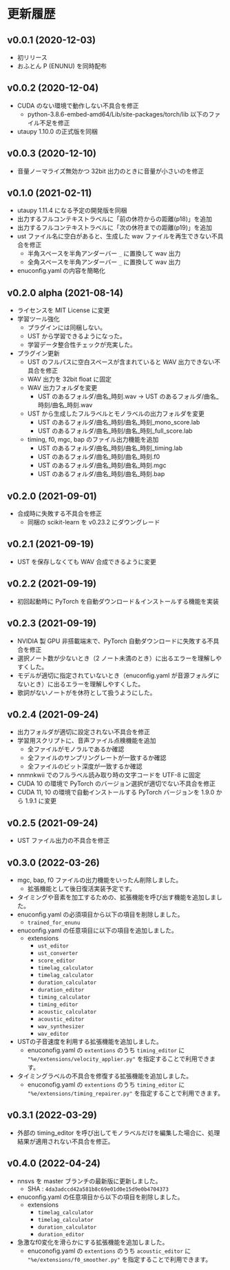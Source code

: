 # 更新履歴

## v0.0.1 (2020-12-03)

- 初リリース
- おふとん P (ENUNU) を同時配布

## v0.0.2 (2020-12-04)

- CUDA のない環境で動作しない不具合を修正
  - python-3.8.6-embed-amd64/Lib/site-packages/torch/lib 以下のファイル不足を修正
- utaupy 1.10.0 の正式版を同梱

## v0.0.3 (2020-12-10)

- 音量ノーマライズ無効かつ 32bit 出力のときに音量が小さいのを修正

## v0.1.0 (2021-02-11)

- utaupy 1.11.4 になる予定の開発版を同梱
- 出力するフルコンテキストラベルに「前の休符からの距離(p18)」を追加
- 出力するフルコンテキストラベルに「次の休符までの距離(p19)」を追加
- ust ファイル名に空白があると、生成した wav ファイルを再生できない不具合を修正
  - 半角スペースを半角アンダーバー `_` に置換して wav 出力
  - 全角スペースを半角アンダーバー `_` に置換して wav 出力
- enuconfig.yaml の内容を簡略化

## v0.2.0 alpha (2021-08-14)

- ライセンスを MIT License に変更
- 学習ツール強化
  - プラグインには同梱しない。
  - UST から学習できるようになった。
  - 学習データ整合性チェックが充実した。
- プラグイン更新
  - UST のフルパスに空白スペースが含まれていると WAV 出力できない不具合を修正
  - WAV 出力を 32bit float に固定
  - WAV 出力フォルダを変更
    - UST のあるフォルダ/曲名\_時刻.wav -> UST のあるフォルダ/曲名\_時刻/曲名\_時刻.wav
  - UST から生成したフルラベルとモノラベルの出力フォルダを変更
    - UST のあるフォルダ/曲名\_時刻/曲名\_時刻\_mono_score.lab
    - UST のあるフォルダ/曲名\_時刻/曲名\_時刻\_full_score.lab
  - timing, f0, mgc, bap のファイル出力機能を追加
    - UST のあるフォルダ/曲名\_時刻/曲名\_時刻\_timing.lab
    - UST のあるフォルダ/曲名\_時刻/曲名\_時刻.f0
    - UST のあるフォルダ/曲名\_時刻/曲名\_時刻.mgc
    - UST のあるフォルダ/曲名\_時刻/曲名\_時刻.bap

## v0.2.0 (2021-09-01)

- 合成時に失敗する不具合を修正
  - 同梱の scikit-learn を v0.23.2 にダウングレード

## v0.2.1 (2021-09-19)

- UST を保存しなくても WAV 合成できるように変更

## v0.2.2 (2021-09-19)

- 初回起動時に PyTorch を自動ダウンロード＆インストールする機能を実装

## v0.2.3 (2021-09-19)

- NVIDIA 製 GPU 非搭載端末で、PyTorch 自動ダウンロードに失敗する不具合を修正
- 選択ノート数が少ないとき（2 ノート未満のとき）に出るエラーを理解しやすくした。
- モデルが適切に指定されていないとき（enuconfig.yaml が音源フォルダにないとき）に出るエラーを理解しやすくした。
- 歌詞がないノートがを休符として扱うようにした。

## v0.2.4 (2021-09-24)

- 出力フォルダが適切に設定されない不具合を修正
- 学習用スクリプトに、音声ファイル点検機能を追加
  - 全ファイルがモノラルであるか確認
  - 全ファイルのサンプリングレートが一致するか確認
  - 全ファイルのビット深度が一致するか確認
- nnmnkwii でのフルラベル読み取り時の文字コードを UTF-8 に固定
- CUDA 10 の環境で PyTorch のバージョン選択が適切でない不具合を修正
- CUDA 11, 10 の環境で自動インストールする PyTorch バージョンを 1.9.0 から 1.9.1 に変更

## v0.2.5 (2021-09-24)

- UST ファイル出力の不具合を修正

## v0.3.0 (2022-03-26)

- mgc, bap, f0 ファイルの出力機能をいったん削除しました。
  - 拡張機能として後日復活実装予定です。
- タイミングや音素を加工するための、拡張機能を呼び出す機能を追加しました。
- enuconfig.yaml の必須項目から以下の項目を削除しました。
  - `trained_for_enunu`
- enuconfig.yaml の任意項目に以下の項目を追加しました。
  - extensions
    - `ust_editor`
    - `ust_converter`
    -  `score_editor`
    - `timelag_calculator`
    - `timelag_calculator`
    - `duration_calculator`
    - `duration_editor`
    - `timing_calculator`
    - `timing_editor`
    - `acoustic_calculator`
    - `acoustic_editor`
    - `wav_synthesizer`
    - `wav_editor`
- USTの子音速度を利用する拡張機能を追加しました。
  - enuconofig.yaml の `extentions` のうち `timing_editor` に `"%e/extensions/velocity_applier.py"` を指定することで利用できます。
- タイミングラベルの不具合を修復する拡張機能を追加しました。
  - enuconofig.yaml の `extentions` のうち `timing_editor` に `"%e/extensions/timing_repairer.py"` を指定することで利用できます。

## v0.3.1 (2022-03-29)

- 外部の timing_editor を呼び出してモノラベルだけを編集した場合に、処理結果が適用されない不具合を修正。

## v0.4.0 (2022-04-24)

- nnsvs を master ブランチの最新版に更新しました。
  - SHA : `4da3adccd42a581b8c69e01d0e15d9e0b4704373`
- enuconfig.yaml の任意項目から以下の項目を削除しました。
  - extensions
    - `timelag_calculator`
    - `timelag_calculator`
    - `duration_calculator`
    - `duration_editor`
- 急激なf0変化を滑らかにする拡張機能を追加しました。
  - enuconofig.yaml の `extentions` のうち `acoustic_editor` に `"%e/extensions/f0_smoother.py"` を指定することで利用できます。
